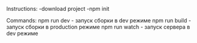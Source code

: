 Instructions:
  -download project
  -npm init

Commands:
  npm run dev - запуск сборки в dev режиме
  npm run build - запуск сборки в production режиме
  npm run watch - запуск сервера в dev режиме